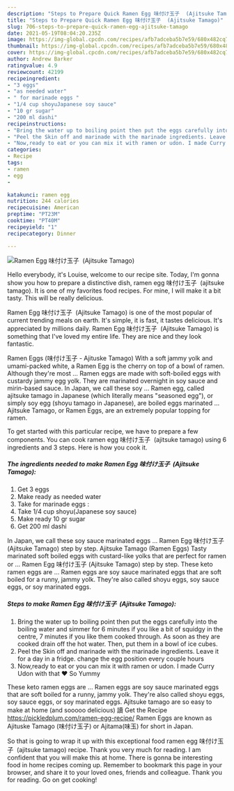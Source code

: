 ```yaml
---
description: "Steps to Prepare Quick Ramen Egg 味付け玉子  (Ajitsuke Tamago)"
title: "Steps to Prepare Quick Ramen Egg 味付け玉子  (Ajitsuke Tamago)"
slug: 706-steps-to-prepare-quick-ramen-egg-ajitsuke-tamago
date: 2021-05-19T08:04:20.235Z
image: https://img-global.cpcdn.com/recipes/afb7adceba5b7e59/680x482cq70/ramen-egg-味付け玉子-ajitsuke-tamago-recipe-main-photo.jpg
thumbnail: https://img-global.cpcdn.com/recipes/afb7adceba5b7e59/680x482cq70/ramen-egg-味付け玉子-ajitsuke-tamago-recipe-main-photo.jpg
cover: https://img-global.cpcdn.com/recipes/afb7adceba5b7e59/680x482cq70/ramen-egg-味付け玉子-ajitsuke-tamago-recipe-main-photo.jpg
author: Andrew Barker
ratingvalue: 4.9
reviewcount: 42199
recipeingredient:
- "3 eggs"
- "as needed water"
- " for marinade eggs "
- "1/4 cup shoyuJapanese soy sauce"
- "10 gr sugar"
- "200 ml dashi"
recipeinstructions:
- "Bring the water up to boiling point then put the eggs carefully into the boiling water and simmer for 6 minutes if you like a bit of squidgy in the centre, 7 minutes if you like them cooked through. As soon as they are cooked drain off the hot water. Then, put them in a bowl of ice cubes."
- "Peel the Skin off and marinade with the marinade ingredients. Leave it for a day in a fridge. change the egg position every couple hours"
- "Now,ready to eat or you can mix it with ramen or udon. I made Curry Udon with that ♥️ So Yummy"
categories:
- Recipe
tags:
- ramen
- egg
- 

katakunci: ramen egg  
nutrition: 244 calories
recipecuisine: American
preptime: "PT23M"
cooktime: "PT40M"
recipeyield: "1"
recipecategory: Dinner

---
```



![Ramen Egg 味付け玉子  (Ajitsuke Tamago)](https://img-global.cpcdn.com/recipes/afb7adceba5b7e59/680x482cq70/ramen-egg-味付け玉子-ajitsuke-tamago-recipe-main-photo.jpg)

Hello everybody, it's Louise, welcome to our recipe site. Today, I'm gonna show you how to prepare a distinctive dish, ramen egg 味付け玉子  (ajitsuke tamago). It is one of my favorites food recipes. For mine, I will make it a bit tasty. This will be really delicious.

Ramen Egg 味付け玉子  (Ajitsuke Tamago) is one of the most popular of current trending meals on earth. It's simple, it is fast, it tastes delicious. It's appreciated by millions daily. Ramen Egg 味付け玉子  (Ajitsuke Tamago) is something that I've loved my entire life. They are nice and they look fantastic.

Ramen Eggs (味付け玉子 - Ajituske Tamago) With a soft jammy yolk and umami-packed white, a Ramen Egg is the cherry on top of a bowl of ramen. Although they&#39;re most … Ramen eggs are made with soft-boiled eggs with custardy jammy egg yolk. They are marinated overnight in soy sauce and mirin-based sauce. In Japan, we call these soy … Ramen egg, called ajitsuke tamago in Japanese (which literally means &#34;seasoned egg&#34;), or simply soy egg (shoyu tamago in Japanese), are boiled eggs marinated … Ajitsuke Tamago, or Ramen Eggs, are an extremely popular topping for ramen.


To get started with this particular recipe, we have to prepare a few components. You can cook ramen egg 味付け玉子  (ajitsuke tamago) using 6 ingredients and 3 steps. Here is how you cook it.

<!--inarticleads1-->

##### The ingredients needed to make Ramen Egg 味付け玉子  (Ajitsuke Tamago):

1. Get 3 eggs
1. Make ready as needed water
1. Take  for marinade eggs :
1. Take 1/4 cup shoyu(Japanese soy sauce)
1. Make ready 10 gr sugar
1. Get 200 ml dashi


In Japan, we call these soy sauce marinated eggs … Ramen Egg 味付け玉子 (Ajitsuke Tamago) step by step. Ajitsuke Tamago (Ramen Eggs) Tasty marinated soft boiled eggs with custard-like yolks that are perfect for ramen or … Ramen Egg 味付け玉子 (Ajitsuke Tamago) step by step. These keto ramen eggs are … Ramen eggs are soy sauce marinated eggs that are soft boiled for a runny, jammy yolk. They&#39;re also called shoyu eggs, soy sauce eggs, or soy marinated eggs. 

<!--inarticleads2-->

##### Steps to make Ramen Egg 味付け玉子  (Ajitsuke Tamago):

1. Bring the water up to boiling point then put the eggs carefully into the boiling water and simmer for 6 minutes if you like a bit of squidgy in the centre, 7 minutes if you like them cooked through. As soon as they are cooked drain off the hot water. Then, put them in a bowl of ice cubes.
1. Peel the Skin off and marinade with the marinade ingredients. Leave it for a day in a fridge. change the egg position every couple hours
1. Now,ready to eat or you can mix it with ramen or udon. I made Curry Udon with that ♥️ So Yummy


These keto ramen eggs are … Ramen eggs are soy sauce marinated eggs that are soft boiled for a runny, jammy yolk. They&#39;re also called shoyu eggs, soy sauce eggs, or soy marinated eggs. Ajitsuke tamago are so easy to make at home (and sooooo delicious) 讀 Get the Recipe https://pickledplum.com/ramen-egg-recipe/ Ramen Eggs are known as Ajituske Tamago (味付け玉子) or Ajitama(味玉) for short in Japan. 

So that is going to wrap it up with this exceptional food ramen egg 味付け玉子  (ajitsuke tamago) recipe. Thank you very much for reading. I am confident that you will make this at home. There is gonna be interesting food in home recipes coming up. Remember to bookmark this page in your browser, and share it to your loved ones, friends and colleague. Thank you for reading. Go on get cooking!
